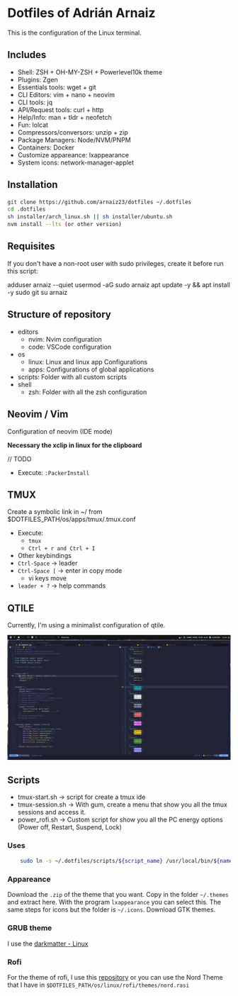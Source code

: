 # Dotfiles of Adrián Arnaiz

This is the configuration of the Linux terminal.

## Includes

- Shell: ZSH + OH-MY-ZSH + Powerlevel10k theme
- Plugins: Zgen
- Essentials tools: wget + git
- CLI Editors: vim + nano + neovim
- CLI tools: jq
- API/Request tools: curl + http
- Help/Info: man + tldr + neofetch
- Fun: lolcat
- Compressors/conversors: unzip + zip
- Package Managers: Node/NVM/PNPM
- Containers: Docker
- Customize appareance: lxappearance
- System icons: network-manager-applet

## Installation

```sh
git clone https://github.com/arnaiz23/dotfiles ~/.dotfiles
cd .dotfiles
sh installer/arch_linux.sh || sh installer/ubuntu.sh
nvm install --lts (or other version)
```

## Requisites

If you don't have a non-root user with sudo privileges, create it before run this script:

adduser arnaiz --quiet
usermod -aG sudo arnaiz
apt update -y && apt install -y sudo git
su arnaiz

## Structure of repository

- editors
  - nvim: Nvim configuration
  - code: VSCode configuration
- os
  - linux: Linux and linux app Configurations
  - apps: Configurations of global applications
- scripts: Folder with all custom scripts
- shell
  - zsh: Folder with all the zsh configuration

## Neovim / Vim

Configuration of neovim (IDE mode)

**Necessary the xclip in linux for the clipboard**

// TODO

- Execute: `:PackerInstall`

## TMUX

Create a symbolic link in ~/ from $DOTFILES_PATH/os/apps/tmux/.tmux.conf

- Execute:
  - `tmux`
  - `Ctrl + r and Ctrl + I`
- Other keybindings
- `Ctrl-Space` -> leader
- `Ctrl-Space [` -> enter in copy mode
  - vi keys move
- `leader + ?` -> help commands

## QTILE

Currently, I'm using a minimalist configuration of qtile.

![qtile minimalist](./docs/qtile-min.png)

## Scripts

- tmux-start.sh -> script for create a tmux ide
- tmux-session.sh -> With gum, create a menu that show you all the tmux sessions and access it.
- power_rofi.sh -> Custom script for show you all the PC energy options (Power off, Restart, Suspend, Lock)

### Uses

```bash
	sudo ln -s ~/.dotfiles/scripts/${script_name} /usr/local/bin/${name}
```

### Appareance

Download the `.zip` of the theme that you want. Copy in the folder `~/.themes` and extract here. With the program `lxappearance` you can select this. The same steps for icons but the folder is `~/.icons`. Download GTK themes.

### GRUB theme

I use the [darkmatter - Linux](https://github.com/VandalByte/darkmatter-grub2-theme)

### Rofi

For the theme of rofi, I use this [repository](https://github.com/newmanls/rofi-themes-collection) or you can use the Nord Theme that I have in `$DOTFILES_PATH/os/linux/rofi/themes/nord.rasi`
